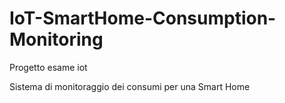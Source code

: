 # IoT-SmartHome-Consumption-Monitoring
Progetto esame iot

Sistema di monitoraggio dei consumi per una Smart Home
